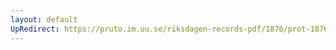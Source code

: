 ```yaml
---
layout: default
UpRedirect: https://pruto.im.uu.se/riksdagen-records-pdf/1876/prot-1876--ak--057/prot-1876--ak--057_049.pdf
---
```

